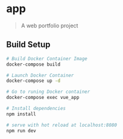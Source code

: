 # app

> A web portfolio project

## Build Setup

``` bash
# Build Docker Container Image
docker-compose build

# Launch Docker Container
docker-compose up -d

# Go to runing Docker container
docker-compose exec vue_app

# Install dependencies
npm install

# serve with hot reload at localhost:8080
npm run dev

```
